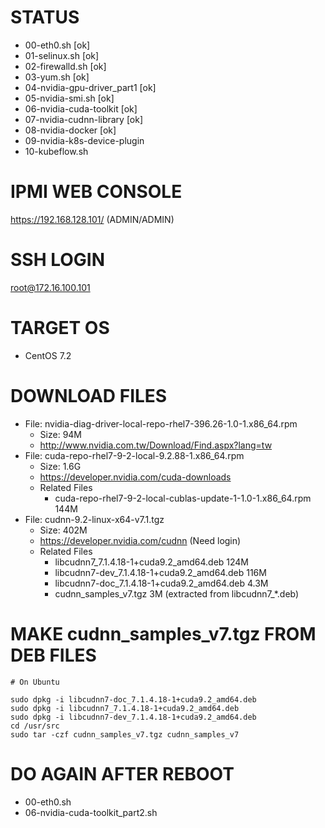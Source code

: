 # STATUS

* 00-eth0.sh [ok]
* 01-selinux.sh [ok]
* 02-firewalld.sh [ok]
* 03-yum.sh [ok]
* 04-nvidia-gpu-driver_part1 [ok]
* 05-nvidia-smi.sh [ok]
* 06-nvidia-cuda-toolkit [ok]
* 07-nvidia-cudnn-library [ok]
* 08-nvidia-docker [ok]
* 09-nvidia-k8s-device-plugin
* 10-kubeflow.sh

# IPMI WEB CONSOLE

https://192.168.128.101/ (ADMIN/ADMIN)

# SSH LOGIN

root@172.16.100.101

# TARGET OS

* CentOS 7.2

# DOWNLOAD FILES

* File: nvidia-diag-driver-local-repo-rhel7-396.26-1.0-1.x86_64.rpm
  * Size: 94M
  * http://www.nvidia.com.tw/Download/Find.aspx?lang=tw
* File: cuda-repo-rhel7-9-2-local-9.2.88-1.x86_64.rpm
  * Size: 1.6G 
  * https://developer.nvidia.com/cuda-downloads
  * Related Files
      * cuda-repo-rhel7-9-2-local-cublas-update-1-1.0-1.x86_64.rpm 144M
* File: cudnn-9.2-linux-x64-v7.1.tgz
  * Size: 402M
  * https://developer.nvidia.com/cudnn (Need login)
  * Related Files
      * libcudnn7_7.1.4.18-1+cuda9.2_amd64.deb 124M
      * libcudnn7-dev_7.1.4.18-1+cuda9.2_amd64.deb 116M
      * libcudnn7-doc_7.1.4.18-1+cuda9.2_amd64.deb 4.3M
      * cudnn_samples_v7.tgz 3M (extracted from libcudnn7_*.deb)

# MAKE cudnn_samples_v7.tgz FROM DEB FILES

```
# On Ubuntu

sudo dpkg -i libcudnn7-doc_7.1.4.18-1+cuda9.2_amd64.deb
sudo dpkg -i libcudnn7_7.1.4.18-1+cuda9.2_amd64.deb
sudo dpkg -i libcudnn7-dev_7.1.4.18-1+cuda9.2_amd64.deb
cd /usr/src
sudo tar -czf cudnn_samples_v7.tgz cudnn_samples_v7
```

# DO AGAIN AFTER REBOOT

* 00-eth0.sh
* 06-nvidia-cuda-toolkit_part2.sh
